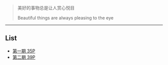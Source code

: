 > 美好的事物总是让人赏心悦目
>
> Beautiful things are always pleasing to the eye

---

## List

- [第一期 35P](01.md)
- [第二期 39P](02.md)
